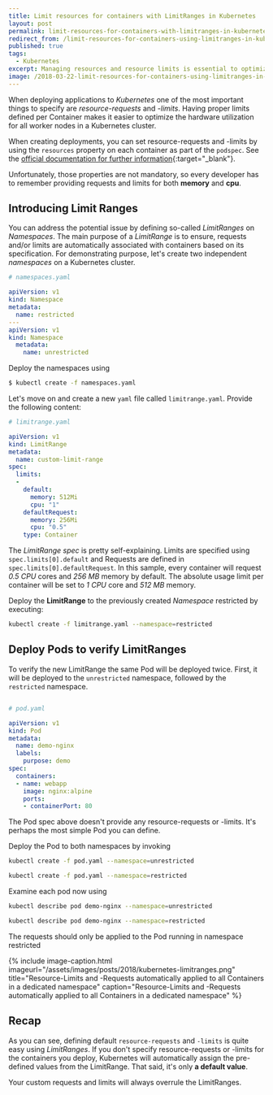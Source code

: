 ```yaml
---
title: Limit resources for containers with LimitRanges in Kubernetes
layout: post
permalink: limit-resources-for-containers-with-limitranges-in-kubernetes
redirect_from: /limit-resources-for-containers-using-limitranges-in-kubernetes-d494a62aaf0
published: true
tags:
  - Kubernetes
excerpt: Managing resources and resource limits is essential to optimize utilization of Kubernetes clusters. This post demonstrates how to limit resources for Pods in K8s
image: /2018-03-22-limit-resources-for-containers-using-limitranges-in-kubernetes.jpg
---
```


When deploying applications to *Kubernetes* one of the most important things to specify are *resource-requests* and *-limits*. Having proper limits defined per Container makes it easier to optimize the hardware utilization for all worker nodes in a Kubernetes cluster.

When creating deployments, you can set resource-requests and -limits by using the `resources` property on each container as part of the `podspec`. See the [official documentation for further information](https://kubernetes.io/docs/reference/generated/kubernetes-api/v1.9/#container-v1-core){:target="_blank"}.

Unfortunately, those properties are not mandatory, so every developer has to remember providing requests and limits for both **memory** and **cpu**.

## Introducing Limit Ranges
You can address the potential issue by defining so-called *LimitRanges* on *Namespaces*. The main purpose of a *LimitRange* is to ensure, requests and/or limits are automatically associated with containers based on its specification.
For demonstrating purpose, let's create two independent *namespaces* on a Kubernetes cluster.

```yaml
# namespaces.yaml

apiVersion: v1
kind: Namespace
metadata:
  name: restricted
---
apiVersion: v1
kind: Namespace
  metadata:
    name: unrestricted

```

Deploy the namespaces using

```bash
$ kubectl create -f namespaces.yaml

```

Let's move on and create a new `yaml` file called `limitrange.yaml`. Provide the following content:

```yaml
# limitrange.yaml

apiVersion: v1
kind: LimitRange
metadata:
  name: custom-limit-range
spec:
  limits:
  -
    default:
      memory: 512Mi
      cpu: "1"
    defaultRequest:
      memory: 256Mi
      cpu: "0.5"
    type: Container

```

The *LimitRange spec* is pretty self-explaining. Limits are specified using `spec.limits[0].default` and Requests are defined in `spec.limits[0].defaultRequest`.
In this sample, every container will request *0.5 CPU* cores and *256 MB* memory by default. The absolute usage limit per container will be set to *1 CPU* core and *512 MB* memory.

Deploy the **LimitRange** to the previously created *Namespace* restricted by executing:

```bash
kubectl create -f limitrange.yaml --namespace=restricted

```

## Deploy Pods to verify LimitRanges

To verify the new LimitRange the same Pod will be deployed twice. First, it will be deployed to the `unrestricted` namespace, followed by the `restricted` namespace.

```yaml

# pod.yaml

apiVersion: v1
kind: Pod
metadata:
  name: demo-nginx
  labels:
    purpose: demo
spec:
  containers:
  - name: webapp
    image: nginx:alpine
    ports:
    - containerPort: 80

```

The Pod spec above doesn't provide any resource-requests or -limits. It's perhaps the most simple Pod you can define.

Deploy the Pod to both namespaces by invoking

```bash
kubectl create -f pod.yaml --namespace=unrestricted

kubectl create -f pod.yaml --namespace=restricted

```

Examine each pod now using

```bash
kubectl describe pod demo-nginx --namespace=unrestricted

kubectl describe pod demo-nginx --namespace=restricted

```

The requests should only be applied to the Pod running in namespace restricted

{% include image-caption.html imageurl="/assets/images/posts/2018/kubernetes-limitranges.png" 
title="Resource-Limits and -Requests automatically applied to all Containers in a dedicated namespace" caption="Resource-Limits and -Requests automatically applied to all Containers in a dedicated namespace" %}


## Recap
As you can see, defining default `resource-requests` and `-limits` is quite easy using *LimitRanges*. If you don't specify resource-requests or -limits for the containers you deploy, Kubernetes will automatically assign the pre-defined values from the LimitRange. That said, it's only **a default value**.

Your custom requests and limits will always overrule the LimitRanges.

